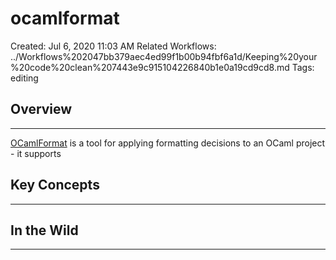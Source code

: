 # ocamlformat

Created: Jul 6, 2020 11:03 AM
Related Workflows: ../Workflows%202047bb379aec4ed99f1b00b94fbf6a1d/Keeping%20your%20code%20clean%207443e9c915104226840b1e0a19cd9cd8.md
Tags: editing

## Overview

---

[OCamlFormat](https://github.com/ocaml-ppx/ocamlformat) is a tool for applying formatting decisions to an OCaml project - it supports 

## Key Concepts

---

## In the Wild

---